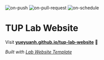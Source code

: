 
  ![on-push](../../actions/workflows/on-push.yaml/badge.svg)
  ![on-pull-request](../../actions/workflows/on-pull-request.yaml/badge.svg)
  ![on-schedule](../../actions/workflows/on-schedule.yaml/badge.svg)

  # TUP Lab Website

  Visit **[yueyuanh.github.io/tup-lab-website](https://yueyuanh.github.io/tup-lab-website)** 🚀

  _Built with [Lab Website Template](https://greene-lab.gitbook.io/lab-website-template-docs)_
